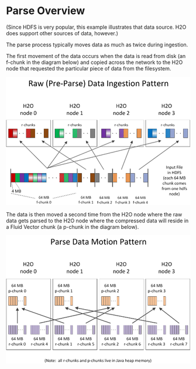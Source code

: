 # Parse Overview

(Since HDFS is very popular, this example illustrates that data
source.  H2O does support other sources of data, however.)

The parse process typically moves data as much as twice during
ingestion.

The first movement of the data occurs when the data is read from disk
(an f-chunk in the diagram below) and copied across the network to the
H2O node that requested the particular piece of data from the
filesystem.

![Image](DataIngestion.png)


The data is then moved a second time from the H2O node where the raw
data gets parsed to the H2O node where the compressed data will reside
in a Fluid Vector chunk (a p-chunk in the diagram below).

![Image](Parse.png)

